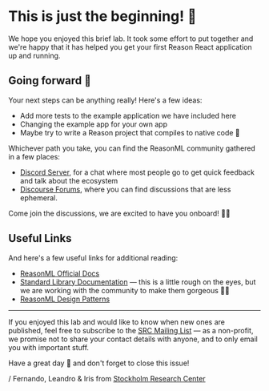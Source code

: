 # This is just the beginning! 🥳

We hope you enjoyed this brief lab. It took some effort to put together and we're happy that it has helped you get your first Reason React application up and running.

## Going forward 🚀

Your next steps can be anything really! Here's a few ideas:

* Add more tests to the example application we have included here
* Changing the example app for your own app
* Maybe try to write a Reason project that compiles to native code 🤯

Whichever path you take, you can find the ReasonML community gathered in a few places:

* [Discord Server](https://discord.gg/H237nGE), for a chat where most people go to get quick feedback and talk about the ecosystem
* [Discourse Forums](https://reasonml.chat), where you can find discussions that are less ephemeral.

Come join the discussions, we are excited to have you onboard! 🙌🏼

## Useful Links

And here's a few useful links for additional reading:

* [ReasonML Official Docs](https://reasonml.github.io/docs/en/what-and-why)
* [Standard Library Documentation](https://bucklescript.github.io/bucklescript/api/Js.html) — this is a little rough on the eyes, but we are working with the community to make them gorgeous 💅🏼
* [ReasonML Design Patterns](https://github.com/ostera/reason-design-patterns)


----------

If you enjoyed this lab and would like to know when new ones are published, feel free to subscribe to the [SRC Mailing List](http://eepurl.com/gpkI1j) — as a non-profit, we promise not to share your contact details with anyone, and to only email you with important stuff.

Have a great day 🤩 and don't forget to close this issue!

/ Fernando, Leandro & Iris
from [Stockholm Research Center](https://src.technology)
